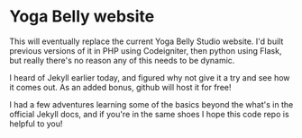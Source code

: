 # Yoga Belly website

This will eventually replace the current Yoga Belly Studio website.
I'd built previous versions of it in PHP using Codeigniter, then python using Flask, but really there's no reason any of this needs to be dynamic.

I heard of Jekyll earlier today, and figured why not give it a try and see how it comes out. As an added bonus, github will host it for free!

I had a few adventures learning some of the basics beyond the what's in the official Jekyll docs, and if you're in the same shoes I hope this code repo is helpful to you!